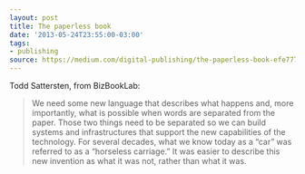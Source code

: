 ```yaml
---
layout: post
title: The paperless book
date: '2013-05-24T23:55:00-03:00'
tags:
- publishing
source: https://medium.com/digital-publishing/the-paperless-book-efe77782e49c
---
```

Todd Sattersten, from BizBookLab:

> We need some new language that describes what happens and, more importantly, what is possible when words are separated from the paper. Those two things need to be separated so we can build systems and infrastructures that support the new capabilities of the technology.
For several decades, what we know today as a “car” was referred to as a “horseless carriage.” It was easier to describe this new invention as what it was not, rather than what it was.
